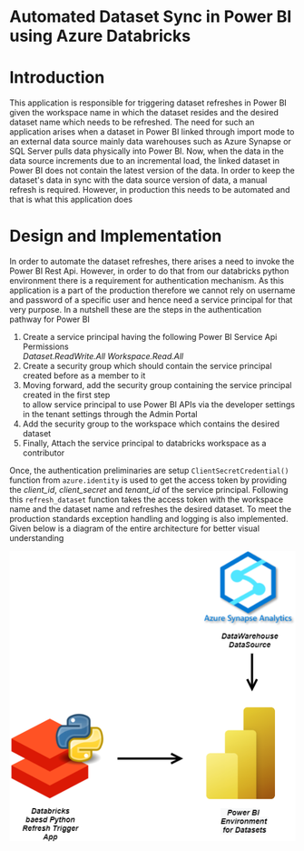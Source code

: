 # Automated Dataset Sync in Power BI using Azure Databricks

# Introduction
This application is responsible for triggering dataset refreshes in Power BI given the workspace name in which the dataset resides and the desired dataset name which needs to be refreshed. The need for such an application arises when a dataset in Power BI linked through import mode to an external data source mainly data warehouses such as Azure Synapse or SQL Server pulls data physically into Power BI. Now, when the data in the data source increments due to an incremental load, the linked dataset in Power BI does not contain the latest version of the data. In order to keep the dataset's data in sync with the data source version of data, a manual refresh is required. However, in production this needs to be automated and that is what this application does

# Design and Implementation
In order to automate the dataset refreshes, there arises a need to invoke the Power BI Rest Api. However, in order to do that from our databricks python environment there is a requirement for authentication mechanism. As this application is a part of the production therefore we cannot rely on username and password of a specific user and hence need a service principal for that very purpose. In a nutshell these are the steps in the authentication pathway for Power BI
1) Create a service principal having the following Power BI Service Api Permissions  
    *Dataset.ReadWrite.All* 
    *Workspace.Read.All*
2) Create a security group which should contain the service principal created before as a member to it
3) Moving forward, add the security group containing the service principal created in the first step  
to allow service principal to use Power BI APIs via the developer settings in the tenant settings through the Admin Portal
4) Add the security group to the workspace which contains the desired dataset
5) Finally, Attach the service principal to databricks workspace as a contributor

Once, the authentication preliminaries are setup `ClientSecretCredential()` function from `azure.identity` is used to get the access token by providing the *client_id*, *client_secret* and *tenant_id* of the service principal. Following this `refresh_dataset` function takes the access token with the workspace name and the dataset name and refreshes the desired dataset.
To meet the production standards exception handling and logging is also implemented. Given below is a diagram of the entire architecture for better visual understanding 

<p align="center">
  <img src="assets/Automated_Dataset_Sync_PowerBI_Architecture.png" />
</p>